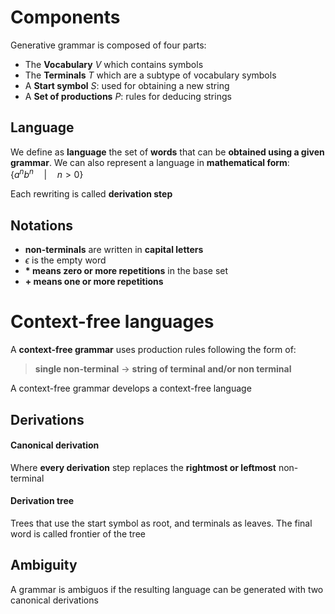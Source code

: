 # Components
Generative grammar is composed of four parts:
- The **Vocabulary** $V$ which contains symbols
- The **Terminals** $T$ which are a subtype of vocabulary symbols
- A **Start symbol** $S$: used for obtaining a new string
- A **Set of productions** $P$: rules for deducing strings

## Language
We define as **language** the set of **words** that can be **obtained using a given grammar**. We can also represent a language in **mathematical form**: $\{a^{n}b^{n}\quad|\quad n>0\}$

Each rewriting is called **derivation step**

## Notations
- **non-terminals** are written in **capital letters**
- $\epsilon$ is the empty word
- **\* means zero or more repetitions** in the base set
- **+ means one or more repetitions**

# Context-free languages
A **context-free grammar** uses production rules following the form of:
> **single non-terminal** $\rightarrow$ **string of terminal and/or non terminal**

A context-free grammar develops a context-free language

## Derivations
#### Canonical derivation
Where **every derivation** step replaces the **rightmost or leftmost** non-terminal

#### Derivation tree
Trees that use the start symbol as root, and terminals as leaves. The final word is called frontier of the tree

## Ambiguity
A grammar is ambiguos if the resulting language can be generated with two canonical derivations